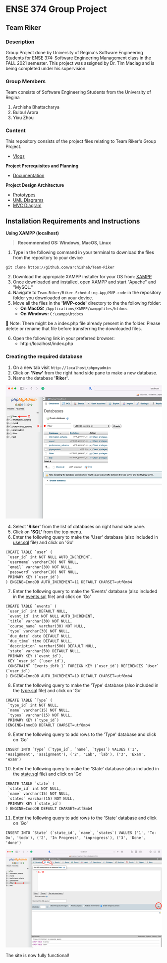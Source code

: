 # ENSE 374 Group Project
## Team Riker

### Description
Group Project done by University of Regina's Software Engineering Students for ENSE 374: Software Engineering Management class in the FALL 2021 semester. This project was assigned by Dr. Tim Maciag and is being completed under his supervision.

### Group Members
Team consists of Software Engineering Students from the University of Regina
1. Archisha Bhattacharya
2. Bulbul Arora
3. Yixu Zhou

### Content
This repository consists of the project files relating to Team Riker's Group Project.

- [Vlogs](https://www.youtube.com/playlist?list=PL8BedSY240vubMrNiGZVit0FEH2b96TPz)

**Project Prerequisites and Planning**
- [Documentation](https://github.com/archishab/Team-Riker/tree/main/Project%20Prerequisites%20and%20Planning/Documentation)

**Project Design Architecture**
- [Prototypes](https://github.com/archishab/Team-Riker/tree/main/Project%20Design%20Architecture/Prototypes)
- [UML DIagrams](https://github.com/archishab/Team-Riker/tree/main/Project%20Design%20Architecture/UML%20Diagrams)
- [MVC Diagram](https://github.com/archishab/Team-Riker/blob/main/Project%20Design%20Architecture/MVC%20Architecture%20Diagram.pdf)

## Installation Requirements and Instructions
**Using XAMPP (localhost)**
> **Recommended OS: Windows, MacOS, Linux**


1. Type in the following command in your terminal to download the files from the repository to your device
```
git clone https://github.com/archishab/Team-Riker
```
2. Download the appropiate XAMPP installer for your OS from: [XAMPP](https://www.apachefriends.org/download.html)
4. Once downloaded and installed, open XAMPP and start "Apache" and "MySQL."
5. Navigate to `Team-Riker/Riker-Scheduling-App/MVP-code` in the repository folder you downloaded on your device.
6. Move all the files in the **'MVP-code'** directory to the the following folder:
    - **On MacOS:** `/Applications/XAMPP/xamppfiles/htdocs`
    - **On Windows:**  `C:\xampp\htdocs`

🔴 Note: There might be a index.php file already present in the folder. Please delete or rename that file before transferring the downloaded files.

6. Open the following link in your preferred browser: 
    - http://localhost/index.php

### Creating the required database
1. On a new tab visit `http://localhost/phpmyadmin`
2. Click on **'New'** from the right hand side pane to make a new database.
3. Name the database **'Riker'**.


![See reference image for step 2 - 3](https://github.com/archishab/Team-Riker/blob/gh-pages/images/New_DB.png)

4. Select **'Riker'** from the list of databases on right hand side pane.
5. Click on **'SQL'** from the top menu.
6. Enter the following query to make the 'User' database (also included in [user.sql](https://github.com/archishab/Team-Riker/blob/main/Riker-Scheduling-App/MySQL%20Queries/user.sql) file) and click on 'Go'
```
CREATE TABLE `user` (
 `user_id` int NOT NULL AUTO_INCREMENT,
 `username` varchar(30) NOT NULL,
 `email` varchar(30) NOT NULL,
 `password` varchar(10) NOT NULL,
 PRIMARY KEY (`user_id`)
) ENGINE=InnoDB AUTO_INCREMENT=11 DEFAULT CHARSET=utf8mb4
```
7. Enter the following query to make the 'Events' database (also included in the [events.sql](https://github.com/archishab/Team-Riker/blob/main/Riker-Scheduling-App/MySQL%20Queries/events.sql) file) and click on 'Go'
```
CREATE TABLE `events` (
 `user_id` int DEFAULT NULL,
 `event_id` int NOT NULL AUTO_INCREMENT,
 `title` varchar(30) NOT NULL,
 `course_name` varchar(30) NOT NULL,
 `type` varchar(30) NOT NULL,
 `due_date` date DEFAULT NULL,
 `due_time` time DEFAULT NULL,
 `description` varchar(500) DEFAULT NULL,
 `state` varchar(50) DEFAULT NULL,
 PRIMARY KEY (`event_id`),
 KEY `user_id` (`user_id`),
 CONSTRAINT `Events_ibfk_1` FOREIGN KEY (`user_id`) REFERENCES `User` (`user_id`)
) ENGINE=InnoDB AUTO_INCREMENT=19 DEFAULT CHARSET=utf8mb4
```
8. Enter the following query to make the 'Type' database (also included in the [type.sql](https://github.com/archishab/Team-Riker/blob/main/Riker-Scheduling-App/MySQL%20Queries/type.sql) file) and click on 'Go'
```
CREATE TABLE `Type` (
 `type_id` int NOT NULL,
 `name` varchar(15) NOT NULL,
 `types` varchar(15) NOT NULL,
 PRIMARY KEY (`type_id`)
)ENGINE=InnoDB DEFAULT CHARSET=utf8mb4
```
9. Enter the following query to add rows to the 'Type' database and click on 'Go'
```
INSERT INTO `Type` (`type_id`, `name`, `types`) VALUES ('1', 'Assignment', 'assignment'), ('2', 'Lab', 'lab'), ('3', 'Exam', 'exam') 
```
10. Enter the following query to make the 'State' database (also included in the [state.sql](https://github.com/archishab/Team-Riker/blob/main/Riker-Scheduling-App/MySQL%20Queries/state.sql) file) and click on 'Go'
```
CREATE TABLE `state` (
 `state_id` int NOT NULL,
 `name` varchar(15) NOT NULL,
 `states` varchar(15) NOT NULL,
 PRIMARY KEY (`state_id`)
) ENGINE=InnoDB DEFAULT CHARSET=utf8mb4
```
11. Enter the following query to add rows to the 'State' database and click on 'Go'
```
INSERT INTO `State` (`state_id`, `name`, `states`) VALUES ('1', 'To-Do', 'todo'), ('2', 'In Progress', 'inprogress'), ('3', 'Done', 'done') 
```




![See reference image for step 6 - 11](https://github.com/archishab/Team-Riker/blob/gh-pages/images/Make_Tables.png)

The site is now fully functional!
